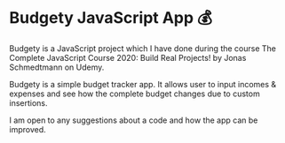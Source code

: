 # Budgety JavaScript App :moneybag:

Budgety is a JavaScript project which I have done during the course The Complete JavaScript Course 2020: Build Real Projects! by Jonas Schmedtmann on Udemy. 

Budgety is a simple budget tracker app. It allows user to input incomes & expenses and see how the complete budget changes due to custom insertions.

I am open to any suggestions about a code and how the app can be improved.